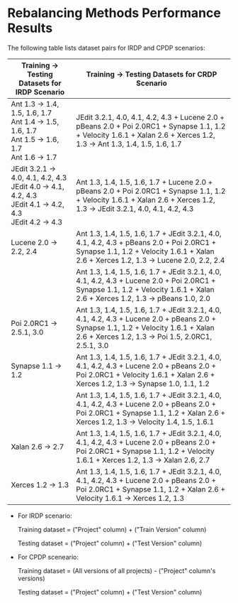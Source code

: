 # Rebalancing Methods Performance Results

The following table lists dataset pairs for IRDP and CPDP scenarios:

Training → Testing Datasets for IRDP Scenario | Training → Testing Datasets for CRDP Scenario |
--- | --- 
Ant 1.3 → 1.4, 1.5, 1.6, 1.7 <br/>  Ant 1.4 → 1.5, 1.6, 1.7 <br/>  Ant 1.5 → 1.6, 1.7 <br/>  Ant 1.6 → 1.7 | JEdit 3.2.1, 4.0, 4.1, 4.2, 4.3 + Lucene 2.0 + pBeans 2.0 + Poi 2.0RC1 + Synapse 1.1, 1.2 + Velocity 1.6.1 + Xalan 2.6 + Xerces 1.2, 1.3 → Ant 1.3, 1.4, 1.5, 1.6, 1.7
JEdit 3.2.1 → 4.0, 4.1, 4.2, 4.3 <br/> JEdit 4.0 → 4.1, 4.2, 4.3 <br/> JEdit 4.1 → 4.2, 4.3 <br/> JEdit 4.2 → 4.3 | Ant 1.3, 1.4, 1.5, 1.6, 1.7 + Lucene 2.0 + pBeans 2.0 + Poi 2.0RC1 + Synapse 1.1, 1.2 + Velocity 1.6.1 + Xalan 2.6 + Xerces 1.2, 1.3 → JEdit 3.2.1, 4.0, 4.1, 4.2, 4.3
Lucene 2.0 → 2.2, 2.4 | Ant 1.3, 1.4, 1.5, 1.6, 1.7 + JEdit 3.2.1, 4.0, 4.1, 4.2, 4.3 + pBeans 2.0 + Poi 2.0RC1 + Synapse 1.1, 1.2 + Velocity 1.6.1 + Xalan 2.6 + Xerces 1.2, 1.3 → Lucene 2.0, 2.2, 2.4
 <br/> | Ant 1.3, 1.4, 1.5, 1.6, 1.7 + JEdit 3.2.1, 4.0, 4.1, 4.2, 4.3 + Lucene 2.0 + Poi 2.0RC1 + Synapse 1.1, 1.2 + Velocity 1.6.1 + Xalan 2.6 + Xerces 1.2, 1.3 → pBeans 1.0, 2.0
Poi 2.0RC1 → 2.5.1, 3.0 | Ant 1.3, 1.4, 1.5, 1.6, 1.7 + JEdit 3.2.1, 4.0, 4.1, 4.2, 4.3 + Lucene 2.0 + pBeans 2.0 + Synapse 1.1, 1.2 + Velocity 1.6.1 + Xalan 2.6 + Xerces 1.2, 1.3 → Poi 1.5, 2.0RC1, 2.5.1, 3.0
Synapse 1.1 → 1.2 | Ant 1.3, 1.4, 1.5, 1.6, 1.7 + JEdit 3.2.1, 4.0, 4.1, 4.2, 4.3 + Lucene 2.0 + pBeans 2.0 + Poi 2.0RC1 + Velocity 1.6.1 + Xalan 2.6 + Xerces 1.2, 1.3 → Synapse 1.0, 1.1, 1.2 
 <br/> | Ant 1.3, 1.4, 1.5, 1.6, 1.7 + JEdit 3.2.1, 4.0, 4.1, 4.2, 4.3 + Lucene 2.0 + pBeans 2.0 + Poi 2.0RC1 + Synapse 1.1, 1.2 + Xalan 2.6 + Xerces 1.2, 1.3 → Velocity 1.4, 1.5, 1.6.1
Xalan 2.6 → 2.7 |  Ant 1.3, 1.4, 1.5, 1.6, 1.7 + JEdit 3.2.1, 4.0, 4.1, 4.2, 4.3 + Lucene 2.0 + pBeans 2.0 + Poi 2.0RC1 + Synapse 1.1, 1.2 + Velocity 1.6.1 + Xerces 1.2, 1.3 → Xalan 2.6, 2.7 
Xerces 1.2 → 1.3 | Ant 1.3, 1.4, 1.5, 1.6, 1.7 + JEdit 3.2.1, 4.0, 4.1, 4.2, 4.3 + Lucene 2.0 + pBeans 2.0 + Poi 2.0RC1 + Synapse 1.1, 1.2 + Xalan 2.6 + Velocity 1.6.1 → Xerces 1.2, 1.3


* For IRDP scenario:

    Training dataset =  ("Project" column) + ("Train Version" column)

    Testing dataset = ("Project" column) + ("Test Version" column)


* For CPDP sceneario:

    Training dataset = (All versions of all projects) - ("Project" column's versions)

    Testing dataset = ("Project" column) + ("Test Version" column)